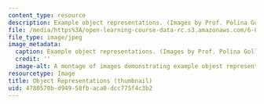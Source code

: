 ```yaml
---
content_type: resource
description: Example object representations. (Images by Prof. Polina Golland.)
file: /media/https%3A/open-learning-course-data-rc.s3.amazonaws.com/6-881-representation-and-modeling-for-image-analysis-spring-2005/4780570bd94958fbaca0dcc775f4c3b2_6-881s05-th.jpg
file_type: image/jpeg
image_metadata:
  caption: Example object representations. (Images by Prof. Polina Golland.)
  credit: ''
  image-alt: A montage of images demonstrating example objest representations.
resourcetype: Image
title: Object Representations (thumbnail)
uid: 4780570b-d949-58fb-aca0-dcc775f4c3b2
---
```

